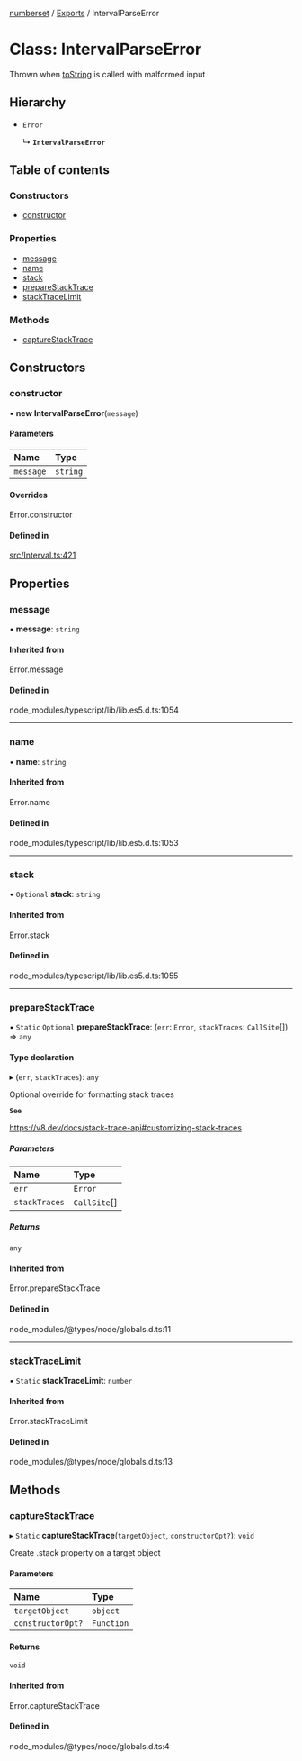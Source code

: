 [numberset](../README.md) / [Exports](../modules.md) / IntervalParseError

# Class: IntervalParseError

Thrown when [toString](Interval.md#tostring) is called with malformed input

## Hierarchy

- `Error`

  ↳ **`IntervalParseError`**

## Table of contents

### Constructors

- [constructor](IntervalParseError.md#constructor)

### Properties

- [message](IntervalParseError.md#message)
- [name](IntervalParseError.md#name)
- [stack](IntervalParseError.md#stack)
- [prepareStackTrace](IntervalParseError.md#preparestacktrace)
- [stackTraceLimit](IntervalParseError.md#stacktracelimit)

### Methods

- [captureStackTrace](IntervalParseError.md#capturestacktrace)

## Constructors

### constructor

• **new IntervalParseError**(`message`)

#### Parameters

| Name | Type |
| :------ | :------ |
| `message` | `string` |

#### Overrides

Error.constructor

#### Defined in

[src/Interval.ts:421](https://github.com/NickGaertner/NumberSet/blob/9a647bb/src/Interval.ts#L421)

## Properties

### message

• **message**: `string`

#### Inherited from

Error.message

#### Defined in

node_modules/typescript/lib/lib.es5.d.ts:1054

___

### name

• **name**: `string`

#### Inherited from

Error.name

#### Defined in

node_modules/typescript/lib/lib.es5.d.ts:1053

___

### stack

• `Optional` **stack**: `string`

#### Inherited from

Error.stack

#### Defined in

node_modules/typescript/lib/lib.es5.d.ts:1055

___

### prepareStackTrace

▪ `Static` `Optional` **prepareStackTrace**: (`err`: `Error`, `stackTraces`: `CallSite`[]) => `any`

#### Type declaration

▸ (`err`, `stackTraces`): `any`

Optional override for formatting stack traces

**`See`**

https://v8.dev/docs/stack-trace-api#customizing-stack-traces

##### Parameters

| Name | Type |
| :------ | :------ |
| `err` | `Error` |
| `stackTraces` | `CallSite`[] |

##### Returns

`any`

#### Inherited from

Error.prepareStackTrace

#### Defined in

node_modules/@types/node/globals.d.ts:11

___

### stackTraceLimit

▪ `Static` **stackTraceLimit**: `number`

#### Inherited from

Error.stackTraceLimit

#### Defined in

node_modules/@types/node/globals.d.ts:13

## Methods

### captureStackTrace

▸ `Static` **captureStackTrace**(`targetObject`, `constructorOpt?`): `void`

Create .stack property on a target object

#### Parameters

| Name | Type |
| :------ | :------ |
| `targetObject` | `object` |
| `constructorOpt?` | `Function` |

#### Returns

`void`

#### Inherited from

Error.captureStackTrace

#### Defined in

node_modules/@types/node/globals.d.ts:4
